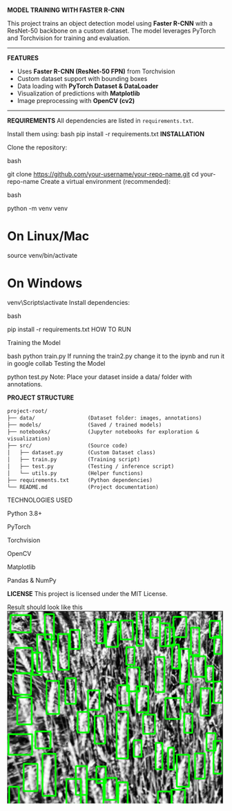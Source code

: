**MODEL TRAINING WITH FASTER R-CNN**

This project trains an object detection model using **Faster R-CNN** with a ResNet-50 backbone on a custom dataset. The model leverages PyTorch and Torchvision for training and evaluation.

---

**FEATURES**
- Uses **Faster R-CNN (ResNet-50 FPN)** from Torchvision
- Custom dataset support with bounding boxes
- Data loading with **PyTorch Dataset & DataLoader**
- Visualization of predictions with **Matplotlib**
- Image preprocessing with **OpenCV (cv2)**

---

**REQUIREMENTS**
All dependencies are listed in `requirements.txt`.  

Install them using:
bash
pip install -r requirements.txt
**INSTALLATION**

Clone the repository:

bash

git clone https://github.com/your-username/your-repo-name.git
cd your-repo-name
Create a virtual environment (recommended):

bash

python -m venv venv
# On Linux/Mac
source venv/bin/activate
# On Windows
venv\Scripts\activate
Install dependencies:

bash

pip install -r requirements.txt
HOW TO RUN

Training the Model

bash
python train.py
If running the train2.py change it to the ipynb and run it in google collab
Testing the Model



python test.py
Note: Place your dataset inside a data/ folder with annotations.

**PROJECT STRUCTURE**

```text
project-root/
├── data/                 (Dataset folder: images, annotations)
├── models/               (Saved / trained models)
├── notebooks/            (Jupyter notebooks for exploration & visualization)
├── src/                  (Source code)
│   ├── dataset.py        (Custom Dataset class)
│   ├── train.py          (Training script)
│   ├── test.py           (Testing / inference script)
│   └── utils.py          (Helper functions)
├── requirements.txt      (Python dependencies)
└── README.md             (Project documentation)

```
TECHNOLOGIES USED

Python 3.8+

PyTorch

Torchvision

OpenCV

Matplotlib

Pandas & NumPy

**LICENSE**
This project is licensed under the MIT License.

Result should look like this 
![Sample Wheat Image](images/readme.png)


